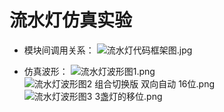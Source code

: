# 流水灯仿真实验

+ 模块间调用关系： ![流水灯代码框架图.jpg](https://i.loli.net/2020/12/11/tPuBa1SxYCy7rdK.jpg)



+ 仿真波形： ![流水灯波形图1.png](https://i.loli.net/2020/12/11/3UawHCSpvKsy5GE.png)  ![流水灯波形图2 组合切换版 双向自动 16位.png](https://i.loli.net/2020/12/11/VxT1wIr7BL3eA6q.png)  ![流水灯波形图3 3盏灯的移位.png](https://i.loli.net/2020/12/11/wpMaqd7KukZPUC5.png)
